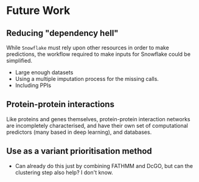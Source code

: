 # Future Work

[//]: # (TODO: potentially move until after ALSPAC/athletes/CAGI)
[//]: # (TODO: Add back in if relevant or delete)


## Reducing "dependency hell"
While `Snowflake` must rely upon other resources in order to make predictions, the workflow required to make inputs for Snowflake could be simplified.

* Large enough datasets
* Using a multiple imputation process for the missing calls.
* Including PPIs 

## Protein-protein interactions
Like proteins and genes themselves, protein-protein interaction networks are incompletely characterised, and have their own set of computational predictors (many based in deep learning), and databases.

## Use as a variant prioritisation method
- Can already do this just by combining FATHMM and DcGO, but can the clustering step also help? I don't know.